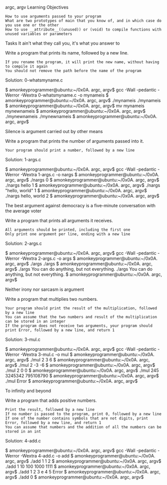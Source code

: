 argc, argv
Learning Objectives

    How to use arguments passed to your program
    What are two prototypes of main that you know of, and in which case do you use one or the other
    How to use __attribute__((unused)) or (void) to compile functions with unused variables or parameters

Tasks
It ain't what they call you, it's what you answer to

Write a program that prints its name, followed by a new line.

    If you rename the program, it will print the new name, without having to compile it again
    You should not remove the path before the name of the program

Solution: 0-whatsmyname.c

$ amonkeyprogrammer@ubuntu:~/0x0A. argc, argv$ gcc -Wall -pedantic -Werror -Wextra 0-whatsmyname.c -o mynameis
$ amonkeyprogrammer@ubuntu:~/0x0A. argc, argv$ ./mynameis 
./mynameis
$ amonkeyprogrammer@ubuntu:~/0x0A. argc, argv$ mv mynameis mynewnameis
$ amonkeyprogrammer@ubuntu:~/0x0A. argc, argv$ ./mynewnameis 
./mynewnameis
$ amonkeyprogrammer@ubuntu:~/0x0A. argc, argv$

Silence is argument carried out by other means

Write a program that prints the number of arguments passed into it.

    Your program should print a number, followed by a new line

Solution: 1-args.c

$ amonkeyprogrammer@ubuntu:~/0x0A. argc, argv$ gcc -Wall -pedantic -Werror -Wextra 1-args.c -o nargs
$ amonkeyprogrammer@ubuntu:~/0x0A. argc, argv$ ./nargs 
0
$ amonkeyprogrammer@ubuntu:~/0x0A. argc, argv$ ./nargs hello
1
$ amonkeyprogrammer@ubuntu:~/0x0A. argc, argv$ ./nargs "hello, world"
1
$ amonkeyprogrammer@ubuntu:~/0x0A. argc, argv$ ./nargs hello, world
2
$ amonkeyprogrammer@ubuntu:~/0x0A. argc, argv$

The best argument against democracy is a five-minute conversation with the average voter

Write a program that prints all arguments it receives.

    All arguments should be printed, including the first one
    Only print one argument per line, ending with a new line

Solution: 2-args.c

$ amonkeyprogrammer@ubuntu:~/0x0A. argc, argv$ gcc -Wall -pedantic -Werror -Wextra 2-args.c -o args
$ amonkeyprogrammer@ubuntu:~/0x0A. argc, argv$ ./args 
./args
$ amonkeyprogrammer@ubuntu:~/0x0A. argc, argv$ ./args You can do anything, but not everything.
./args
You
can
do
anything,
but
not
everything.
$ amonkeyprogrammer@ubuntu:~/0x0A. argc, argv$ 

Neither irony nor sarcasm is argument

Write a program that multiplies two numbers.

    Your program should print the result of the multiplication, followed by a new line
    You can assume that the two numbers and result of the multiplication can be stored in an integer
    If the program does not receive two arguments, your program should print Error, followed by a new line, and return 1

Solution: 3-mul.c

$ amonkeyprogrammer@ubuntu:~/0x0A. argc, argv$ gcc -Wall -pedantic -Werror -Wextra 3-mul.c -o mul
$ amonkeyprogrammer@ubuntu:~/0x0A. argc, argv$ ./mul 2 3
6
$ amonkeyprogrammer@ubuntu:~/0x0A. argc, argv$ ./mul 2 -3
-6
$ amonkeyprogrammer@ubuntu:~/0x0A. argc, argv$ ./mul 2 0
0
$ amonkeyprogrammer@ubuntu:~/0x0A. argc, argv$ ./mul 245 3245342
795108790
$ amonkeyprogrammer@ubuntu:~/0x0A. argc, argv$ ./mul
Error
$ amonkeyprogrammer@ubuntu:~/0x0A. argc, argv$ 

To infinity and beyond

Write a program that adds positive numbers.

    Print the result, followed by a new line
    If no number is passed to the program, print 0, followed by a new line
    If one of the number contains symbols that are not digits, print Error, followed by a new line, and return 1
    You can assume that numbers and the addition of all the numbers can be stored in an int

Solution: 4-add.c

$ amonkeyprogrammer@ubuntu:~/0x0A. argc, argv$ gcc -Wall -pedantic -Werror -Wextra 4-add.c -o add
$ amonkeyprogrammer@ubuntu:~/0x0A. argc, argv$ ./add 1 1
2
$ amonkeyprogrammer@ubuntu:~/0x0A. argc, argv$ ./add 1 10 100 1000
1111
$ amonkeyprogrammer@ubuntu:~/0x0A. argc, argv$ ./add 1 2 3 e 4 5
Error
$ amonkeyprogrammer@ubuntu:~/0x0A. argc, argv$ ./add
0
$ amonkeyprogrammer@ubuntu:~/0x0A. argc, argv$ 

